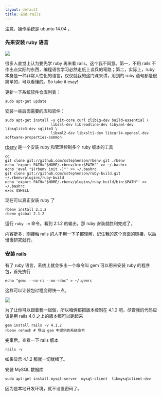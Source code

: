 ```yaml
---
layout: default
title: 安装 rails
---
```


注意，操作系统是 ubuntu 14.04 。

### 先来安装 ruby 语言

![](http://media.haoduoshipin.com/pic/rails10/ruby.jpeg)

很多人直觉上认为要先学 ruby 再来看 rails，这个我不同意。第一，不用 rails 不作出点实际的东西，编程语言学习必然走纸上谈兵的弯路；第二，实际上，ruby 本身是一种非常人性化的语言，仅仅就我的这门课来讲，用到的 ruby 语句都是很简单的，可以看懂的。So take it esay!

更新一下系统软件仓库列表：

    sudo apt-get update

安装一些后面需要的库和软件：

    sudo apt-get install -y git-core curl zlib1g-dev build-essential \
                         libssl-dev libreadline-dev libyaml-dev libsqlite3-dev sqlite3 \
                         libxml2-dev libxslt1-dev libcurl4-openssl-dev software-properties-common

[rbenv](https://github.com/sstephenson/rbenv) 是一个安装 ruby 和管理控制多个 ruby 版本的工具

    cd
    git clone git://github.com/sstephenson/rbenv.git .rbenv
    echo 'export PATH="$HOME/.rbenv/bin:$PATH"' >> ~/.bashrc
    echo 'eval "$(rbenv init -)"' >> ~/.bashrc
    git clone git://github.com/sstephenson/ruby-build.git ~/.rbenv/plugins/ruby-build
    echo 'export PATH="$HOME/.rbenv/plugins/ruby-build/bin:$PATH"' >> ~/.bashrc
    exec $SHELL

现在可以真正安装 ruby 了

    rbenv install 2.1.2
    rbenv global 2.1.2

运行 `ruby -v` 命令，看到 2.1.2 的输出，那 ruby 安装就胜利完成了。

内容挺多，刚接触 rails 的人不用一下子都理解，记住我的这个页面的链接，以后慢慢研究就行。

### 安装 rails

有了 ruby 语言，系统上就会多出一个命令叫 gem 可以用来安装 ruby 的程序包，首先执行

    echo "gem: --no-ri --no-rdoc" > ~/.gemrc

这样可以让装包过程变得快一点。

![](http://media.haoduoshipin.com/pic/rails10/rails.jpeg)

为了让你可以跟着我一起做，所以咱俩都把版本控制在 4.1.2 吧，尽管我的代码应该是用 rails 4.0 之上的版本都可以跑起来

    gem install rails -v 4.1.2
    rbenv rehash # 导出 gem 中提供的系统命令

<!-- bundler 会一并被装上 -->

完事后，查看一下 rails 版本

    rails -v

如果显示 4.1.2 那就一切就绪了。

安装 MySQL 数据库

    sudo apt-get install mysql-server  mysql-client  libmysqlclient-dev

因为是本地开发环境，就不设置密码了。



